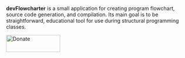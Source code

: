 <b>devFlowcharter</b> is a small application for creating program flowchart, source code generation, and compilation.
Its main goal is to be straightforward, educational tool for use during structural programming classes.

<a href="https://www.paypal.com/cgi-bin/webscr?cmd=_s-xclick&amp;hosted_button_id=Y5A43JRZHYLVG"><img height="47" width="147" src="https://www.paypalobjects.com/en_US/PL/i/btn/btn_donateCC_LG.gif" alt="Donate" title="Donate" style="max-width:100%;"></a>

